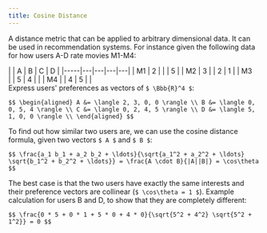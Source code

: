 ```yaml
---
title: Cosine Distance
---
```


A distance metric that can be applied to arbitrary dimensional data.
It can be used in recommendation systems. For instance given the
following data for how users A-D rate movies M1-M4:

<div style='float: left; margin-right: 1em;' markdown='1'>
|     | A | B | C | D |
|-----|---|---|---|---|
| M1  | 2 |   |   | 5 |
| M2  | 3 |   | 2 | 1 |
| M3  |   | 5 | 4 |   |
| M4  |   | 4 | 5 |   |
</div>

Express users' preferences as vectors of `$ \Bbb{R}^4 $`:

`$$
\begin{aligned}
A &= \langle 2, 3, 0, 0 \rangle \\
B &= \langle 0, 0, 5, 4 \rangle \\
C &= \langle 0, 2, 4, 5 \rangle \\
D &= \langle 5, 1, 0, 0 \rangle \\
\end{aligned}
$$`

To find out how similar two users are, we can use the cosine distance
formula, given two vectors `$ A $` and `$ B $`:

`$$
\frac{a_1 b_1 + a_2 b_2 + \ldots}{\sqrt{a_1^2 + a_2^2 + \ldots} \sqrt{b_1^2 + b_2^2 + \ldots}} = \frac{A \cdot B}{|A||B|} = \cos\theta
$$`

The best case is that the two users have exactly the same interests and
their preference vectors are collinear (`$ \cos\theta = 1 $`). Example
calculation for users B and D, to show that they are completely
different:

`$$
\frac{0 * 5 + 0 * 1 + 5 * 0 + 4 * 0}{\sqrt{5^2 + 4^2} \sqrt{5^2 + 1^2}} = 0
$$`
